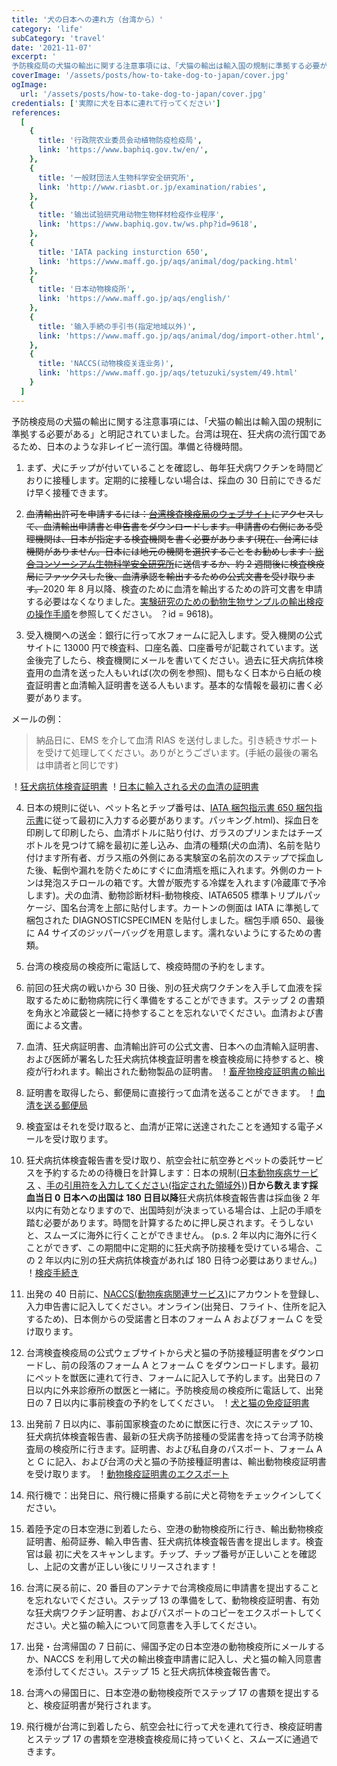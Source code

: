 ```yaml
---
title: '犬の日本への連れ方（台湾から）'
category: 'life'
subCategory: 'travel'
date: '2021-11-07'
excerpt: '
予防検疫局の犬猫の輸出に関する注意事項には、「犬猫の輸出は輸入国の規制に準拠する必要がある」と明記されています。 台湾は現在狂犬病流行国であるため、日本のような狂犬病非流行国への旅行にはさらに進歩が必要です。 準備と待機時間。'
coverImage: '/assets/posts/how-to-take-dog-to-japan/cover.jpg'
ogImage:
  url: '/assets/posts/how-to-take-dog-to-japan/cover.jpg'
credentials: ['実際に犬を日本に連れて行ってください']
references:
  [
    {
      title: '行政院农业委员会动植物防疫检疫局',
      link: 'https://www.baphiq.gov.tw/en/',
    },
    {
      title: '一般财団法人生物科学安全研究所',
      link: 'http://www.riasbt.or.jp/examination/rabies',
    },
    {
      title: '输出试验研究用动物生物样材检疫作业程序',
      link: 'https://www.baphiq.gov.tw/ws.php?id=9618',
    },
    {
      title: 'IATA packing insturction 650',
      link: 'https://www.maff.go.jp/aqs/animal/dog/packing.html'
    },
    {
      title: '日本动物検疫所',
      link: 'https://www.maff.go.jp/aqs/english/'
    },
    {
      title: '输入手続の手引书(指定地域以外)',
      link: 'https://www.maff.go.jp/aqs/animal/dog/import-other.html',
    },
    {
      title: 'NACCS(动物検疫关连业务)',
      link: 'https://www.maff.go.jp/aqs/tetuzuki/system/49.html'
    }
  ]
---
```


予防検疫局の犬猫の輸出に関する注意事項には、「犬猫の輸出は輸入国の規制に準拠する必要がある」と明記されていました。台湾は現在、狂犬病の流行国であるため、日本のような非レイビー流行国。準備と待機時間。

1. まず、犬にチップが付いていることを確認し、毎年狂犬病ワクチンを時間どおりに接種します。定期的に接種しない場合は、採血の 30 日前にできるだけ早く接種できます。

2. <del>血清輸出許可を申請するには：[台湾検査検疫局のウェブサイト](https://www.baphiq.gov.tw/index.php)にアクセスして、血清輸出申請書と申告書をダウンロードします。申請書の右側にある受理機関は、日本が指定する検査機関を書く必要があります(現在、台湾には機関がありません。日本には地元の機関を選択することをお勧めします：[総合コンソーシアム生物科学安全研究所](http：//www.riasbt.or.jp/examination/rabies)に送信するか、約 2 週間後に検査検疫局にファックスした後、血清承認を輸出するための公式文書を受け取ります。</del>2020 年 8 月以降、検査のために血清を輸出するための許可文書を申請する必要はなくなりました。[実験研究のための動物生物サンプルの輸出検疫の操作手順](https://www.baphiq.gov.tw/ws.php)を参照してください。 ？id = 9618)。

3. 受入機関への送金：銀行に行って水フォームに記入します。受入機関の公式サイトに 13000 円で検査料、口座名義、口座番号が記載されています。送金後完了したら、検査機関にメールを書いてください。過去に狂犬病抗体検査用の血清を送った人もいれば(次の例を参照)、間もなく日本から白紙の検査証明書と血清輸入証明書を送る人もいます。基本的な情報を最初に書く必要があります。

メールの例：

> 納品日に、EMS を介して血清 RIAS を送付しました。引き続きサポートを受けて処理してください。ありがとうございます。(手紙の最後の署名は申請者と同じです)

！[狂犬病抗体検査証明書](https://i.imgur.com/513u8jA.png)
！[日本に輸入される犬の血清の証明書](https://i.imgur.com/gzeyOH0.png)

4. 日本の規則に従い、ペット名とチップ番号は、[IATA 梱包指示書 650 梱包指示書](https://www.maff.go.jp/aqs/animal/dog/)に従って最初に入力する必要があります。パッキング.html)、採血日を印刷して印刷したら、血清ボトルに貼り付け、ガラスのプリンまたはチーズボトルを見つけて綿を最初に差し込み、血清の種類(犬の血清)、名前を貼り付けます所有者、ガラス瓶の外側にある実験室の名前次のステップで採血した後、転倒や漏れを防ぐためにすぐに血清瓶を瓶に入れます。外側のカートンは発泡スチロールの箱です。大曽が販売する冷媒を入れます(冷蔵庫で予冷します)。犬の血清、動物診断材料-動物検疫、IATA6505 標準トリプルパッケージ、国名台湾を上部に貼付します。カートンの側面は IATA に準拠して梱包された DIAGNOSTICSPECIMEN を貼付しました。梱包手順 650、最後に A4 サイズのジッパーバッグを用意します。濡れないようにするための書類。

5. 台湾の検疫局の検疫所に電話して、検疫時間の予約をします。

6. 前回の狂犬病の戦いから 30 日後、別の狂犬病ワクチンを入手して血液を採取するために動物病院に行く準備をすることができます。ステップ 2 の書類を角氷と冷蔵袋と一緒に持参することを忘れないでください。血清および書面による文書。

7. 血清、狂犬病証明書、血清輸出許可の公式文書、日本への血清輸入証明書、および医師が署名した狂犬病抗体検査証明書を検査検疫局に持参すると、検疫が行われます。輸出された動物製品の証明書。
   ！[畜産物検疫証明書の輸出](https://i.imgur.com/IG3pJxk.jpg)

8. 証明書を取得したら、郵便局に直接行って血清を送ることができます。
   ！[血清を送る郵便局](https://i.imgur.com/bHy6peh.png)

9. 検査室はそれを受け取ると、血清が正常に送達されたことを通知する電子メールを受け取ります。

10. 狂犬病抗体検査報告書を受け取り、航空会社に航空券とペットの委託サービスを予約するための待機日を計算します：日本の規制([日本動物疾病サービス](https://www.maff.go.jp/aqs/) 、[手の引用符を入力してください(指定された領域外)](https://www.maff.go.jp/aqs/animal/dog/import-other.html))**日から数えます採血当日 0 日本への出国は 180 日目以降**狂犬病抗体検査報告書は採血後 2 年以内に有効となりますので、出国時刻が決まっている場合は、上記の手順を踏む必要があります。時間を計算するために押し戻されます。そうしないと、スムーズに海外に行くことができません。 (p.s. 2 年以内に海外に行くことができず、この期間中に定期的に狂犬病予防接種を受けている場合、この 2 年以内に別の狂犬病抗体検査があれば 180 日待つ必要はありません。)
    ！[検疫手続き](https://i.imgur.com/YlzA3YT.png)

11. 出発の 40 日前に、[NACCS(動物疾病関連サービス)](https://www.maff.go.jp/aqs/tetuzuki/system/49.html)にアカウントを登録し、入力申告書に記入してください。オンライン(出発日、フライト、住所を記入するため)、日本側からの受諾書と日本のフォーム A およびフォーム C を受け取ります。

12. 台湾検査検疫局の公式ウェブサイトから犬と猫の予防接種証明書をダウンロードし、前の段落のフォーム A とフォーム C をダウンロードします。最初にペットを獣医に連れて行き、フォームに記入して予約します。出発日の 7 日以内に外来診療所の獣医と一緒に。予防検疫局の検疫所に電話して、出発日の 7 日以内に事前検査の予約をしてください。
    ！[犬と猫の免疫証明書](https://i.imgur.com/AtxHft0.png)

13. 出発前 7 日以内に、事前国家検査のために獣医に行き、次にステップ 10、狂犬病抗体検査報告書、最新の狂犬病予防接種の受諾書を持って台湾予防検査局の検疫所に行きます。証明書、および私自身のパスポート、フォーム A と C に記入、および台湾の犬と猫の予防接種証明書は、輸出動物検疫証明書を受け取ります。
    ！[動物検疫証明書のエクスポート](https://i.imgur.com/yl2xgJz.png)

14. 飛行機で：出発日に、飛行機に搭乗する前に犬と荷物をチェックインしてください。

15. 着陸予定の日本空港に到着したら、空港の動物検疫所に行き、輸出動物検疫証明書、船荷証券、輸入申告書、狂犬病抗体検査報告書を提出します。検査官は最
    初に犬をスキャンします。チップ、チップ番号が正しいことを確認し、上記の文書が正しい後にリリースされます！

16. 台湾に戻る前に、20 番目のアンテナで台湾検疫局に申請書を提出することを忘れないでください。ステップ 13 の準備をして、動物検疫証明書、有効な狂犬病ワクチン証明書、およびパスポートのコピーをエクスポートしてください。犬と猫の輸入について同意書を入手してください。
17. 出発・台湾帰国の 7 日前に、帰国予定の日本空港の動物検疫所にメールするか、NACCS を利用して犬の輸出検査申請書に記入し、犬と猫の輸入同意書を添付してください。ステップ 15 と狂犬病抗体検査報告書で。

18. 台湾への帰国日に、日本空港の動物検疫所でステップ 17 の書類を提出すると、検疫証明書が発行されます。

19. 飛行機が台湾に到着したら、航空会社に行って犬を連れて行き、検疫証明書とステップ 17 の書類を空港検査検疫局に持っていくと、スムーズに通過できます。
